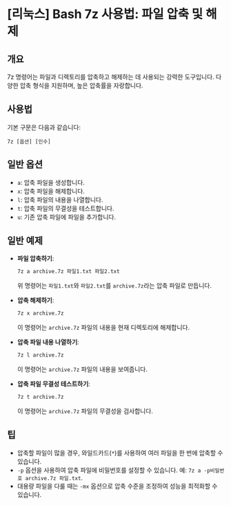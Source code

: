 # [리눅스] Bash 7z 사용법: 파일 압축 및 해제

## 개요
7z 명령어는 파일과 디렉토리를 압축하고 해제하는 데 사용되는 강력한 도구입니다. 다양한 압축 형식을 지원하며, 높은 압축률을 자랑합니다.

## 사용법
기본 구문은 다음과 같습니다:
```
7z [옵션] [인수]
```

## 일반 옵션
- `a`: 압축 파일을 생성합니다.
- `x`: 압축 파일을 해제합니다.
- `l`: 압축 파일의 내용을 나열합니다.
- `t`: 압축 파일의 무결성을 테스트합니다.
- `u`: 기존 압축 파일에 파일을 추가합니다.

## 일반 예제
- **파일 압축하기**:
  ```bash
  7z a archive.7z 파일1.txt 파일2.txt
  ```
  위 명령어는 `파일1.txt`와 `파일2.txt`를 `archive.7z`라는 압축 파일로 만듭니다.

- **압축 해제하기**:
  ```bash
  7z x archive.7z
  ```
  이 명령어는 `archive.7z` 파일의 내용을 현재 디렉토리에 해제합니다.

- **압축 파일 내용 나열하기**:
  ```bash
  7z l archive.7z
  ```
  이 명령어는 `archive.7z` 파일의 내용을 보여줍니다.

- **압축 파일 무결성 테스트하기**:
  ```bash
  7z t archive.7z
  ```
  이 명령어는 `archive.7z` 파일의 무결성을 검사합니다.

## 팁
- 압축할 파일이 많을 경우, 와일드카드(`*`)를 사용하여 여러 파일을 한 번에 압축할 수 있습니다.
- `-p` 옵션을 사용하여 압축 파일에 비밀번호를 설정할 수 있습니다. 예: `7z a -p비밀번호 archive.7z 파일.txt`.
- 대용량 파일을 다룰 때는 `-mx` 옵션으로 압축 수준을 조정하여 성능을 최적화할 수 있습니다.